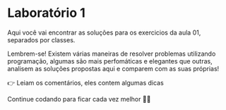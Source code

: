 # Laboratório 1

Aqui você vai encontrar as soluções para os exercicios da aula 01, separados por classes.

Lembrem-se! Existem várias maneiras de resolver problemas utilizando programação, algumas são mais perfomáticas e elegantes que outras, analisem as soluções propostas aqui e comparem com as suas próprias!

:point_right: Leiam os comentários, eles contem algumas dicas

Continue codando para ficar cada vez melhor 💪🚀
